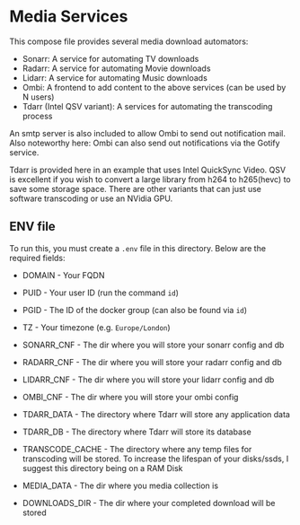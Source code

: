# Media Services

This compose file provides several media download automators:

- Sonarr: A service for automating TV downloads
- Radarr: A service for automating Movie downloads
- Lidarr: A service for automating Music downloads
- Ombi: A frontend to add content to the above services (can be used by N users)
- Tdarr (Intel QSV variant): A services for automating the transcoding process

An smtp server is also included to allow Ombi to send out notification mail. Also noteworthy here: Ombi can also send out notifications via the Gotify service.

Tdarr is provided here in an example that uses Intel QuickSync Video. QSV is excellent if you wish to convert a large library from h264 to h265(hevc) to save some storage space. There are other variants that can just use software transcoding or use an NVidia GPU.

## ENV file

To run this, you must create a `.env` file in this directory. Below are the required fields:

- DOMAIN - Your FQDN
- PUID - Your user ID (run the command `id`)
- PGID - The ID of the docker group (can also be found via `id`)
- TZ - Your timezone (e.g. `Europe/London`)
- SONARR_CNF - The dir where you will store your sonarr config and db
- RADARR_CNF - The dir where you will store your radarr config and db
- LIDARR_CNF - The dir where you will store your lidarr config and db
- OMBI_CNF - The dir where you will store your ombi config
- TDARR_DATA - The directory where Tdarr will store any application data
- TDARR_DB - The directory where Tdarr will store its database
- TRANSCODE_CACHE - The directory where any temp files for transcoding will be stored. To increase the lifespan of your disks/ssds, I suggest this directory being on a RAM Disk

- MEDIA_DATA - The dir where you media collection is
- DOWNLOADS_DIR - The dir where your completed download will be stored
